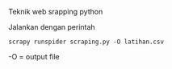 Teknik web srapping python

Jalankan dengan perintah

```
scrapy runspider scraping.py -O latihan.csv
```
-O  = output file
